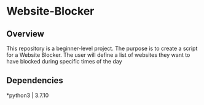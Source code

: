 # Website-Blocker
## Overview
This repository is a beginner-level project. The purpose is to create a script for a Website Blocker. The user will define a list of websites they want to have blocked during 
specific times of the day

## Dependencies
*python3 | 3.7.10
